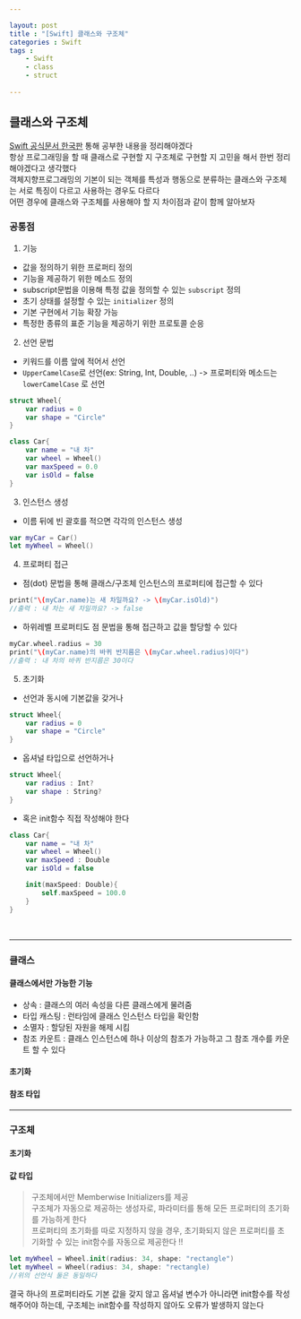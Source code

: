 ```yaml
---

layout: post
title : "[Swift] 클래스와 구조체"
categories : Swift
tags : 
    - Swift
    - class
    - struct
    
---
```


## 클래스와 구조체

[Swift 공식문서 한국판](https://jusung.gitbook.io/the-swift-language-guide/language-guide/09-classes-and-structures) 통해 공부한 내용을 정리해야겠다   
항상 프로그래밍을 할 때 클래스로 구현할 지 구조체로 구현할 지 고민을 해서 한번 정리해야겠다고 생각했다   
객체지향프로그래밍의 기본이 되는 객체를 특성과 행동으로 분류하는 클래스와 구조체는 서로 특징이 다르고 사용하는 경우도 다르다  
어떤 경우에 클래스와 구조체를 사용해야 할 지 차이점과 같이 함께 알아보자

### 공통점
1. 기능
- 값을 정의하기 위한 프로퍼티 정의
- 기능을 제공하기 위한 메소드 정의 
- subscript문법을 이용해 특정 값을 정의할 수 있는 `subscript` 정의
- 초기 상태를 설정할 수 있는 `initializer` 정의
- 기본 구현에서 기능 확장 가능
- 특정한 종류의 표준 기능을 제공하기 위한 프로토콜 순응

2. 선언 문법
- 키워드를 이름 앞에 적어서 선언
- `UpperCamelCase`로 선언(ex: String, Int, Double, ..) 
-> 프로퍼티와 메소드는 `lowerCamelCase` 로 선언

```swift
struct Wheel{
    var radius = 0
    var shape = "Circle"
}

class Car{
    var name = "내 차"
    var wheel = Wheel()
    var maxSpeed = 0.0
    var isOld = false
}
```
3. 인스턴스 생성
- 이름 뒤에 빈 괄호를 적으면 각각의 인스턴스 생성
```swift
var myCar = Car()
let myWheel = Wheel()
```

4. 프로퍼티 접근
- 점(dot) 문법을 통해 클래스/구조체 인스턴스의 프로퍼티에 접근할 수 있다
```swift
print("\(myCar.name)는 새 차일까요? -> \(myCar.isOld)")
//출력 : 내 차는 새 차일까요? -> false
```
- 하위레벨 프로퍼티도 점 문법을 통해 접근하고 값을 할당할 수 있다 
```swift
myCar.wheel.radius = 30
print("\(myCar.name)의 바퀴 반지름은 \(myCar.wheel.radius)이다")
//출력 : 내 차의 바퀴 반지름은 30이다
```

5. 초기화
- 선언과 동시에 기본값을 갖거나
```swift
struct Wheel{
    var radius = 0
    var shape = "Circle"
}
```
- 옵셔널 타입으로 선언하거나
```swift
struct Wheel{
    var radius : Int?
    var shape : String?
}
```
- 혹은 init함수 직접 작성해야 한다 
```swift
class Car{
    var name = "내 차"
    var wheel = Wheel()
    var maxSpeed : Double
    var isOld = false

    init(maxSpeed: Double){
        self.maxSpeed = 100.0
    }
}
```
<br>

* * *   

### 클래스
#### 클래스에서만 가능한 기능
- 상속 : 클래스의 여러 속성을 다른 클래스에게 물려줌
- 타입 캐스팅 : 런타임에 클래스 인스턴스 타입을 확인함
- 소멸자 : 할당된 자원을 해제 시킴
- 참조 카운트 : 클래스 인스턴스에 하나 이상의 참조가 가능하고 그 참조 개수를 카운트 할 수 있다 

#### 초기화

#### 참조 타입   


* * *  
### 구조체
#### 초기화
#### 값 타입
> 구조체에서만 Memberwise Initializers를 제공    
> 구조체가 자동으로 제공하는 생성자로, 파라미터를 통해 모든 프로퍼티의 초기화를 가능하게 한다    
> 프로퍼티의 초기화를 따로 지정하지 않을 경우, 초기화되지 않은 프로퍼티를 초기화할 수 있는 init함수를 자동으로 제공한다 !!
```swift
let myWheel = Wheel.init(radius: 34, shape: "rectangle")
let myWheel = Wheel(radius: 34, shape: "rectangle)
//위의 선언식 둘은 동일하다
```
결국 하나의 프로퍼티라도 기본 값을 갖지 않고 옵셔널 변수가 아니라면 init함수를 작성해주어야 하는데, 구조체는 init함수를 작성하지 않아도 오류가 발생하지 않는다
